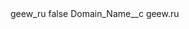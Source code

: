 <?xml version="1.0" encoding="UTF-8"?>
<CustomMetadata xmlns="http://soap.sforce.com/2006/04/metadata" xmlns:xsi="http://www.w3.org/2001/XMLSchema-instance" xmlns:xsd="http://www.w3.org/2001/XMLSchema">
    <label>geew_ru</label>
    <protected>false</protected>
    <values>
        <field>Domain_Name__c</field>
        <value xsi:type="xsd:string">geew.ru</value>
    </values>
</CustomMetadata>
